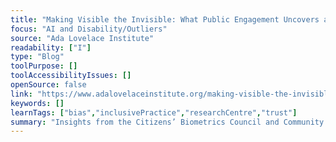 ```yaml
---
title: "Making Visible the Invisible: What Public Engagement Uncovers about Privilege and Power in Data Systems"
focus: "AI and Disability/Outliers"
source: "Ada Lovelace Institute"
readability: ["I"]
type: "Blog"
toolPurpose: []
toolAccessibilityIssues: []
openSource: false
link: "https://www.adalovelaceinstitute.org/making-visible-the-invisible-what-public-engagement-uncovers-about-privilege-and-power-in-data-systems/"
keywords: []
learnTags: ["bias","inclusivePractice","researchCentre","trust"]
summary: "Insights from the Citizens’ Biometrics Council and Community Voice workshops in the U.K. show how technology can mediate power asymmetries and privilege.  "
---
```


